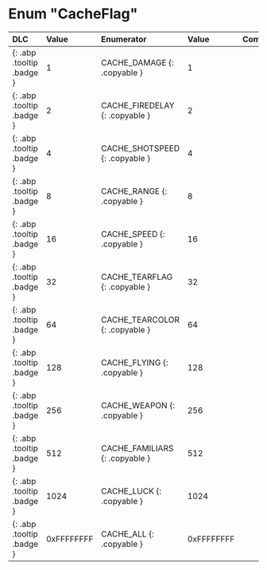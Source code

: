 # Enum "CacheFlag"
|DLC|Value|Enumerator|Value|Comment|
|:--|:--|:--|:--|:--|
|[ ](#){: .abp .tooltip .badge }|1 |CACHE_DAMAGE {: .copyable } | 1 | 
|[ ](#){: .abp .tooltip .badge }|2 |CACHE_FIREDELAY {: .copyable } | 2 | 
|[ ](#){: .abp .tooltip .badge }|4 |CACHE_SHOTSPEED {: .copyable } | 4 | 
|[ ](#){: .abp .tooltip .badge }|8 |CACHE_RANGE {: .copyable } | 8 | 
|[ ](#){: .abp .tooltip .badge }|16 |CACHE_SPEED {: .copyable } | 16 | 
|[ ](#){: .abp .tooltip .badge }|32 |CACHE_TEARFLAG {: .copyable } | 32 | 
|[ ](#){: .abp .tooltip .badge }|64 |CACHE_TEARCOLOR {: .copyable } | 64 | 
|[ ](#){: .abp .tooltip .badge }|128 |CACHE_FLYING {: .copyable } | 128 | 
|[ ](#){: .abp .tooltip .badge }|256 |CACHE_WEAPON {: .copyable } | 256 | 
|[ ](#){: .abp .tooltip .badge }|512 |CACHE_FAMILIARS {: .copyable } | 512 | 
|[ ](#){: .abp .tooltip .badge }|1024 |CACHE_LUCK {: .copyable } | 1024 | 
|[ ](#){: .abp .tooltip .badge }|0xFFFFFFFF |CACHE_ALL {: .copyable } | 0xFFFFFFFF | 